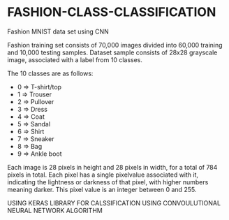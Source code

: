 # FASHION-CLASS-CLASSIFICATION
Fashion MNIST data set using CNN

Fashion training set consists of 70,000 images divided into 60,000 training and 10,000 testing samples. Dataset sample consists of 28x28 grayscale image, associated with a label from 10 classes.

The 10 classes are as follows:

 - 0 => T-shirt/top
 - 1 => Trouser
 - 2 => Pullover
 - 3 => Dress
 - 4 => Coat
 - 5 => Sandal
 - 6 => Shirt
 - 7 => Sneaker
 - 8 => Bag
 - 9 => Ankle boot

Each image is 28 pixels in height and 28 pixels in width, for a total of 784 pixels in total.
Each pixel has a single pixelvalue associated with it, indicating the lightness or darkness of that pixel, with higher numbers meaning darker.
This pixel value is an integer between 0 and 255.

USING KERAS  LIBRARY FOR CALSSIFICATION USING CONVOULUTIONAL NEURAL NETWORK  ALGORITHM 
 
